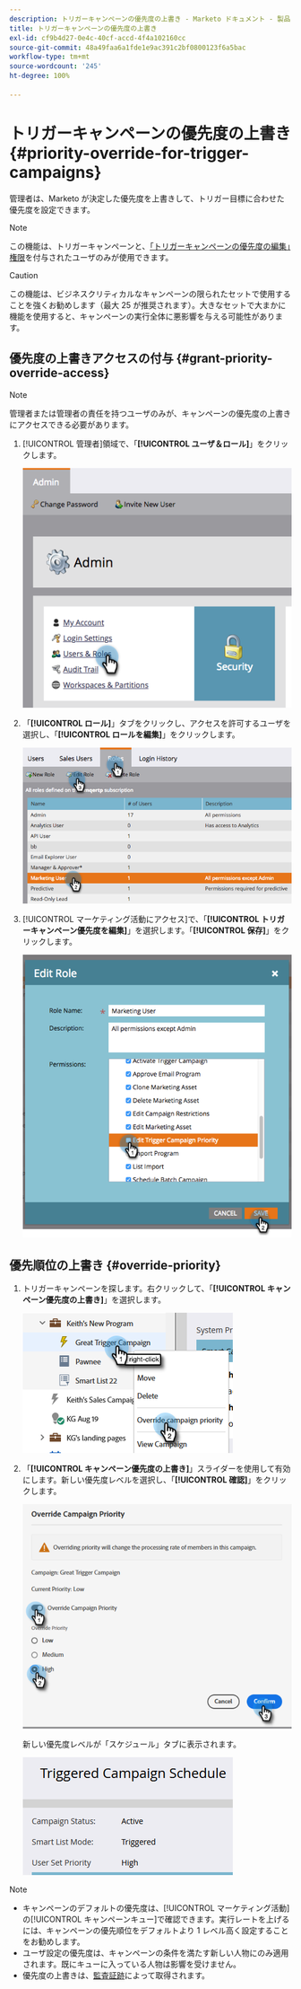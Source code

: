 ```yaml
---
description: トリガーキャンペーンの優先度の上書き - Marketo ドキュメント - 製品ドキュメント
title: トリガーキャンペーンの優先度の上書き
exl-id: cf9b4d27-0e4c-40cf-accd-4f4a102160cc
source-git-commit: 48a49faa6a1fde1e9ac391c2bf0800123f6a5bac
workflow-type: tm+mt
source-wordcount: '245'
ht-degree: 100%

---
```


# トリガーキャンペーンの優先度の上書き {#priority-override-for-trigger-campaigns}

管理者は、Marketo が決定した優先度を上書きして、トリガー目標に合わせた優先度を設定できます。

>[!NOTE]
>
>この機能は、トリガーキャンペーンと、[「トリガーキャンペーンの優先度の編集」権限](#grant-priority-override-access)を付与されたユーザのみが使用できます。

>[!CAUTION]
>
>この機能は、ビジネスクリティカルなキャンペーンの限られたセットで使用することを強くお勧めします（最大 25 が推奨されます）。大きなセットで大まかに機能を使用すると、キャンペーンの実行全体に悪影響を与える可能性があります。

## 優先度の上書きアクセスの付与 {#grant-priority-override-access}

>[!NOTE]
>
>管理者または管理者の責任を持つユーザのみが、キャンペーンの優先度の上書きにアクセスできる必要があります。

1. [!UICONTROL 管理者]領域で、「**[!UICONTROL ユーザ＆ロール]**」をクリックします。

   ![](assets/priority-override-for-trigger-campaigns-1.png)

1. 「**[!UICONTROL ロール]**」タブをクリックし、アクセスを許可するユーザを選択し、「**[!UICONTROL ロールを編集]**」をクリックします。

   ![](assets/priority-override-for-trigger-campaigns-2.png)

1. [!UICONTROL マーケティング活動にアクセス]で、「**[!UICONTROL トリガーキャンペーン優先度を編集]**」を選択します。「**[!UICONTROL 保存]**」をクリックします。

   ![](assets/priority-override-for-trigger-campaigns-3.png)

## 優先順位の上書き {#override-priority}

1. トリガーキャンペーンを探します。右クリックして、「**[!UICONTROL キャンペーン優先度の上書き]**」を選択します。

   ![](assets/priority-override-for-trigger-campaigns-4.png)

1. 「**[!UICONTROL キャンペーン優先度の上書き]**」スライダーを使用して有効にします。新しい優先度レベルを選択し、「**[!UICONTROL 確認]**」をクリックします。

   ![](assets/priority-override-for-trigger-campaigns-5.png)

   新しい優先度レベルが「スケジュール」タブに表示されます。

   ![](assets/priority-override-for-trigger-campaigns-6.png)

>[!NOTE]
>
>* キャンペーンのデフォルトの優先度は、[!UICONTROL マーケティング活動]の[!UICONTROL キャンペーンキュー]で確認できます。実行レートを上げるには、キャンペーンの優先順位をデフォルトより 1 レベル高く設定することをお勧めします。
>* ユーザ設定の優先度は、キャンペーンの条件を満たす新しい人物にのみ適用されます。既にキューに入っている人物は影響を受けません。
>* 優先度の上書きは、[監査証跡](/help/marketo/product-docs/administration/audit-trail/audit-trail-overview.md)によって取得されます。

